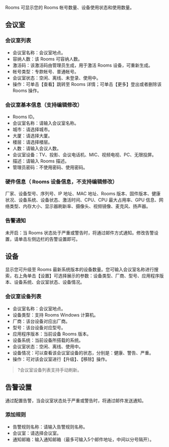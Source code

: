 Rooms 可显示您的 Rooms 帐号数量、设备使用状态和使用数量。

## 会议室
### 会议室列表
- 会议室名称：会议室地点。
- 容纳人数：该 Rooms 可容纳人数。
- 激活码：该激活码由管理员生成，用于激活 Rooms 设备，可重新生成。
- 帐号类型：专款帐号、普通帐号。
- 会议室状态：空闲、离线、未登录、使用中。
- 操作：可单击【查看】跳转至 Rooms 详情；可单击【更多】登出或者删除该 Rooms 操作。

### 会议室基本信息（支持编辑修改）
- Rooms ID。
- 会议室名称：请输入会议室名称。
- 城市：请选择城市。
- 大厦：请选择大厦。
- 楼层：请选择楼层。
- 人数：请输入会议人数。
- 会议室设备：TV、投影、会议电话机、MIC、视频电视、PC、无限投屏。
- 描述：请输入 Rooms 描述。
- 管理员密码：不使用密码、使用密码。

### 硬件信息（ Rooms 设备信息，不支持编辑修改）
厂家、设备型号、序列号、IP 地址、MAC 地址、Rooms 版本、固件版本、健康状况、设备系统、设备状态、激活时间、CPU、CPU 最大占用率、GPU 信息、网络类型、内存大小、显示器刷新率、摄像头、视频镜像、麦克风、扬声器。

### 告警通知
未开启：当 Rooms 状态处于严重或警告时，将通过邮件方式通知。修改告警设置，请单击左侧边栏的告警设置即可。

## 设备
显示您可升级至 Rooms 最新系统版本的设备数量。您可输入会议室名称进行搜索，右上角单击【设置】可选择展示的参数：设备类型、厂商、型号、应用程序版本、设备系统、会议室状态、设备情况。

### 会议室设备列表
- 会议室名称：会议室地点。
- 设备类型：支持 Rooms Windows 计算机。
- 厂商：该台设备对应出厂商。
- 型号：该台设备对应型号。
- 应用程序版本：当前设备 Rooms 版本。
- 设备系统：当前设备所搭载的系统。
- 会议室状态：空闲、离线、使用中。
- 设备情况：可以查看该会议室设备的状态，分别是：健康、警告、严重。
- 操作：可对该会议室进行【升级】、【移除】操作。
>?会议室设备列表支持手动刷新。

## 告警设置
通过配置告警，当会议室状态处于严重或警告时，将通过邮件发送通知。
	
### 添加规则
- 告警规则名称：请输入告警规则名称。
- 会议室：请选择会议室。
- 通知邮箱：输入通知邮箱（最多可输入5个邮件地址，中间以分号隔开）。
